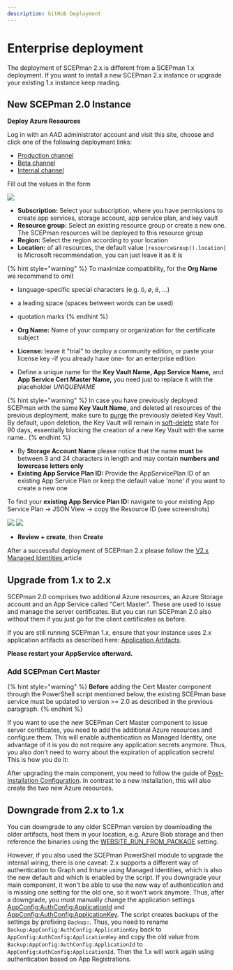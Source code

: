 ```yaml
---
description: GitHub Deployment
---
```


# Enterprise deployment

The deployment of SCEPman 2.x is different from a SCEPman 1.x deployment. If you want to install a new SCEPman 2.x instance or upgrade your existing 1.x instance keep reading.

## New SCEPman 2.0 Instance

**Deploy Azure Resources**

Log in with an AAD administrator account and visit this site, choose and click one of the following deployment links:

* [Production channel](https://portal.azure.com/#create/Microsoft.Template/uri/https%3A%2F%2Fraw.githubusercontent.com%2Fscepman%2Finstall%2Fprod%2Fazuredeploy.json)
* [Beta channel](https://portal.azure.com/#create/Microsoft.Template/uri/https%3A%2F%2Fraw.githubusercontent.com%2Fscepman%2Finstall%2Fbeta%2Fazuredeploy.json)
* [Internal channel](https://portal.azure.com/#create/Microsoft.Template/uri/https%3A%2F%2Fraw.githubusercontent.com%2Fscepman%2Finstall%2Finternal%2Fazuredeploy.json)

Fill out the values in the form

![](<../../.gitbook/assets/2022-04-12 13\_38\_51-Custom deployment.png>)

* **Subscription:** Select your subscription, where you have permissions to create app services, storage account, app service plan, and key vault
* **Resource group:** Select an existing resource group or create a new one. The SCEPman resources will be deployed to this resource group
* **Region:** Select the region according to your location
* **Location:** of all resources, the default value `[resourceGroup().location]` is Microsoft recommendation, you can just leave it as it is

{% hint style="warning" %}
To maximize compatibility, for the **Org Name** we recommend to omit

* language-specific special characters (e.g. ö, ø, é, ...)
* a leading space (spaces between words can be used)
* quotation marks
{% endhint %}

* **Org Name:** Name of your company or organization for the certificate subject
* **License:** leave it "trial" to deploy a community edition, or paste your license key -if you already have one- for an enterprise edition
* Define a unique name for the **Key Vault Name, App Service Name,** and **App Service Cert Master Name,** you need just to replace it with the placeholder _UNIQUENAME_

{% hint style="warning" %}
In case you have previously deployed SCEPman with the same **Key Vault Name**, and deleted all resources of the previous deployment, make sure to [purge](https://docs.microsoft.com/en-us/azure/key-vault/general/key-vault-recovery?tabs=azure-cli#key-vault-cli) the previously deleted Key Vault. By default, upon deletion, the Key Vault will remain in [soft-delete](https://docs.microsoft.com/en-us/azure/key-vault/general/soft-delete-overview) state for 90 days, essentially blocking the creation of a new Key Vault with the same name..&#x20;
{% endhint %}

* By **Storage Account Name** please notice that the name **must** be between 3 and 24 characters in length and may contain **numbers and lowercase letters only**
* **Existing App Service Plan ID:** Provide the AppServicePlan ID of an existing App Service Plan or keep the default value 'none' if you want to create a new one

To find your **existing App Service Plan ID:** navigate to your existing App Service Plan -> JSON View -> copy the Resource ID (see screenshots)

![](<../../.gitbook/assets/2022-04-04 12\_51\_33AppServicePlan.png>) ![](<../../.gitbook/assets/2022-04-04 12\_54\_04-Resource JSON.png>)

* **Review + create**, then **Create**

After a successful deployment of SCEPman 2.x please follow the [V2.x Managed Identities ](../post-installation-config.md)article

## Upgrade from 1.x to 2.x

SCEPman 2.0 comprises two additional Azure resources, an Azure Storage account and an App Service called "Cert Master". These are used to issue and manage the server certificates. But you can run SCEPman 2.0 also without them if you just go for the client certificates as before.

If you are still running SCEPman 1.x, ensure that your instance uses 2.x application artifacts as described here: [Application Artifacts](../optional/application-artifacts.md).

**Please restart your AppService afterward.**

### Add SCEPman Cert Master

{% hint style="warning" %}
**Before** adding the Cert Master component through the PowerShell script mentioned below, the existing SCEPman base service must be updated to version >= 2.0 as described in the previous paragraph.
{% endhint %}

If you want to use the new SCEPman Cert Master component to issue server certificates, you need to add the additional Azure resources and configure them. This will enable authentication as Managed Identity, one advantage of it is you do not require any application secrets anymore. Thus, you also don't need to worry about the expiration of application secrets! This is how you do it:

After upgrading the main component, you need to follow the guide of [Post-Installation Configuration](../post-installation-config.md). In contrast to a new installation, this will also create the two new Azure resources.

## Downgrade from 2.x to 1.x

You can downgrade to any older SCEPman version by downloading the older artifacts, host them in your location, e.g. Azure Blob storage and then reference the binaries using the [WEBSITE\_RUN\_FROM\_PACKAGE](../optional/application-artifacts.md#change-artifacts) setting.

However, if you also used the SCEPman PowerShell module to upgrade the internal wiring, there is one caveat: 2.x supports a different way of authentication to Graph and Intune using Managed Identities, which is also the new default and which is enabled by the script. If you downgrade your main component, it won't be able to use the new way of authentication and is missing one setting for the old one, so it won't work anymore. Thus, after a downgrade, you must manually change the application settings [AppConfig:AuthConfig:ApplicationId](../optional/application-settings/azure-ad.md#appconfig-authconfig-applicationid) and [AppConfig:AuthConfig:ApplicationKey](../optional/application-settings/azure-ad.md#appconfig-authconfig-applicationkey). The script creates backups of the settings by prefixing `Backup:`. Thus, you need to rename `Backup:AppConfig:AuthConfig:ApplicationKey` back to `AppConfig:AuthConfig:ApplicationKey` and copy the old value from `Backup:AppConfig:AuthConfig:ApplicationId` to `AppConfig:AuthConfig:ApplicationId`. Then the 1.x will work again using authentication based on App Registrations.
